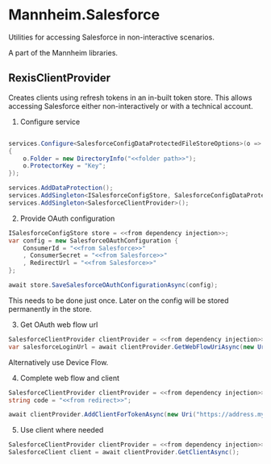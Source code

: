 ﻿Mannheim.Salesforce
=======================

Utilities for accessing Salesforce in non-interactive scenarios.

A part of the Mannheim libraries.


RexisClientProvider
-------------------

Creates clients using refresh tokens in an in-built token store. This allows accessing Salesforce 
either non-interactively or with a technical account.

1. Configure service
```csharp

services.Configure<SalesforceConfigDataProtectedFileStoreOptions>(o =>
{
    o.Folder = new DirectoryInfo("<<folder path>>");
    o.ProtectorKey = "Key";
});

services.AddDataProtection();
services.AddSingleton<ISalesforceConfigStore, SalesforceConfigDataProtectedFileStore>();
services.AddSingleton<SalesforceClientProvider>();
```

2. Provide OAuth configuration

```csharp
ISalesforceConfigStore store = <<from dependency injection>>;
var config = new SalesforceOAuthConfiguration {
    ConsumerId = "<<from Salesforce>>"
    , ConsumerSecret = "<<from Salesforce>>"
    , RedirectUrl = "<<from Salesforce>>"
};

await store.SaveSalesforceOAuthConfigurationAsync(config);
```

This needs to be done just once. Later on the config will be stored permanently in the store.

3. Get OAuth web flow url

```csharp
SalesforceClientProvider clientProvider = <<from dependency injection>>;
var salesforceLoginUrl = await clientProvider.GetWebFlowUriAsync(new Uri("https://address.my.salesforce.com"));
```

Alternatively use Device Flow.

4. Complete web flow and client

```csharp
SalesforceClientProvider clientProvider = <<from dependency injection>>;
string code = "<<from redirect>>";

await clientProvider.AddClientForTokenAsync(new Uri("https://address.my.salesforce.com"), code);
```

5. Use client where needed

```csharp
SalesforceClientProvider clientProvider = <<from dependency injection>>;
SalesforceClient client = await clientProvider.GetClientAsync();
```